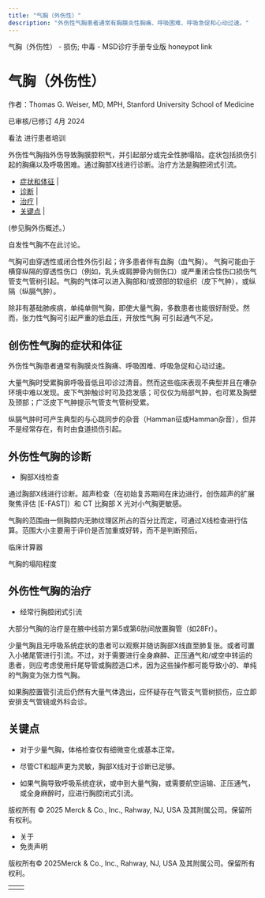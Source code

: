 ```yaml
---
title: "气胸（外伤性）"
description: "外伤性气胸患者通常有胸膜炎性胸痛、呼吸困难、呼吸急促和心动过速。"
---
```


﻿气胸（外伤性） \- 损伤; 中毒 \- MSD诊疗手册专业版 honeypot link

# 气胸（外伤性）

作者：Thomas G. Weiser, MD, MPH, Stanford University School of Medicine

已审核/已修订 4月 2024

看法 进行患者培训

外伤性气胸指外伤导致胸膜腔积气，并引起部分或完全性肺塌陷。症状包括损伤引起的胸痛以及呼吸困难。通过胸部X线进行诊断。治疗方法是胸腔闭式引流。

- [症状和体征](#症状和体征_v12529633_zh) \|
- [诊断](#诊断_v12529637_zh) \|
- [治疗](#治疗_v12529645_zh) \|
- [关键点](#关键点_v12529653_zh) \|

(参见胸外伤概述。）

自发性气胸不在此讨论。

气胸可由穿透性或闭合性外伤引起；许多患者伴有血胸（血气胸）。 气胸可能由于横穿纵隔的穿透性伤口（例如，乳头或肩胛骨内侧伤口）或严重闭合性伤口损伤气管支气管树引起。气胸的气体可以进入胸部和/或颈部的软组织（皮下气肿），或纵隔（纵膈气肿）。

除非有基础肺疾病，单纯单侧气胸，即使大量气胸，多数患者也能很好耐受。然而，张力性气胸可引起严重的低血压，开放性气胸 可引起通气不足。

## 创伤性气胸的症状和体征

外伤性气胸患者通常有胸膜炎性胸痛、呼吸困难、呼吸急促和心动过速。

大量气胸时受累胸廓呼吸音低且叩诊过清音。然而这些临床表现不典型并且在嘈杂环境中难以发现。皮下气肿触诊时可及捻发感；可仅仅为局部气肿，也可累及胸壁及颈部；广泛皮下气肿提示气管支气管树受累。

纵膈气肿时可产生典型的与心跳同步的杂音（Hamman征或Hamman杂音），但并不是经常存在，有时由食道损伤引起。

## 外伤性气胸的诊断

- 胸部X线检查


通过胸部X线进行诊断。超声检查（在初始复苏期间在床边进行，创伤超声的扩展聚焦评估 \[E-FAST\]）和 CT 比胸部 X 光对小气胸更敏感。

气胸的范围由一侧胸腔内无肺纹理区所占的百分比而定，可通过X线检查进行估算。范围大小主要用于评价是否加重或好转，而不是判断预后。

临床计算器

气胸的塌陷程度



## 外伤性气胸的治疗

- 经常行胸腔闭式引流


大部分气胸的治疗是在腋中线前方第5或第6肋间放置胸管（如28Fr）。

少量气胸且无呼吸系统症状的患者可以观察并随访胸部X线直至肺复张。或者可置入小猪尾管进行引流。不过，对于需要进行全身麻醉、正压通气和/或空中转运的患者，则应考虑使用纤尾导管或胸腔造口术，因为这些操作都可能导致小的、单纯的气胸变为张力性气胸。

如果胸腔置管引流后仍然有大量气体逸出，应怀疑存在气管支气管树损伤，应立即安排支气管镜或外科会诊。

## 关键点

- 对于少量气胸，体格检查仅有细微变化或基本正常。

- 尽管CT和超声更为灵敏，胸部X线对于诊断已足够。

- 如果气胸导致呼吸系统症状，或中到大量气胸，或需要航空运输、正压通气，或全身麻醉时，应进行胸腔闭式引流。




版权所有 © 2025
Merck & Co., Inc., Rahway, NJ, USA 及其附属公司。保留所有权利。

- 关于
- 免责声明

版权所有© 2025Merck & Co., Inc., Rahway, NJ, USA 及其附属公司。保留所有权利。

|     |     |
| --- | --- |
|  |  |